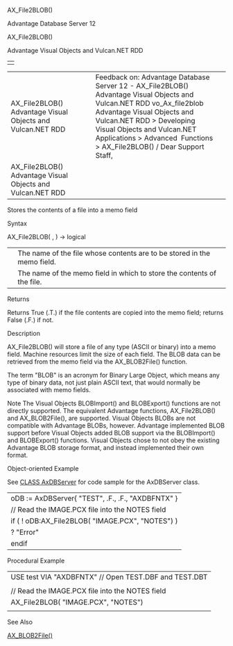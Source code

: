 AX\_File2BLOB()




Advantage Database Server 12  

AX\_File2BLOB()

Advantage Visual Objects and Vulcan.NET RDD

|  |
| --- |
|  |

|  |  |  |  |  |
| --- | --- | --- | --- | --- |
| AX\_File2BLOB()  Advantage Visual Objects and Vulcan.NET RDD |  |  | Feedback on: Advantage Database Server 12 - AX\_File2BLOB() Advantage Visual Objects and Vulcan.NET RDD vo\_Ax\_file2blob Advantage Visual Objects and Vulcan.NET RDD > Developing Visual Objects and Vulcan.NET Applications > Advanced  Functions > AX\_File2BLOB() / Dear Support Staff, |  |
| AX\_File2BLOB()  Advantage Visual Objects and Vulcan.NET RDD |  |  |  |  |

Stores the contents of a file into a memo field

Syntax

AX\_File2BLOB( <cFileName>, <cFldName> ) -> logical

|  |  |
| --- | --- |
| <cFileName> | The name of the file whose contents are to be stored in the memo field. |
| <cFldName> | The name of the memo field in which to store the contents of the file. |

Returns

Returns True (.T.) if the file contents are copied into the memo field; returns False (.F.) if not.

Description

AX\_File2BLOB() will store a file of any type (ASCII or binary) into a memo field. Machine resources limit the size of each field. The BLOB data can be retrieved from the memo field via the AX\_BLOB2File() function.

The term "BLOB" is an acronym for Binary Large Object, which means any type of binary data, not just plain ASCII text, that would normally be associated with memo fields.

Note The Visual Objects BLOBImport() and BLOBExport() functions are not directly supported. The equivalent Advantage functions, AX\_File2BLOB() and AX\_BLOB2File(), are supported. Visual Objects BLOBs are not compatible with Advantage BLOBs, however. Advantage implemented BLOB support before Visual Objects added BLOB support via the BLOBImport() and BLOBExport() functions. Visual Objects chose to not obey the existing Advantage BLOB storage format, and instead implemented their own format.

Object-oriented Example

See [CLASS AxDBServer](vo_class_axdbserver.htm) for code sample for the AxDBServer class.

|  |
| --- |
| oDB := AxDBServer{ "TEST", .F., .F., "AXDBFNTX" } |
| // Read the IMAGE.PCX file into the NOTES field |
| if ( ! oDB:AX\_File2BLOB( "IMAGE.PCX", "NOTES") ) |
| ? "Error" |
| endif |

Procedural Example

|  |
| --- |
| USE test VIA "AXDBFNTX" // Open TEST.DBF and TEST.DBT |
|  |
| // Read the IMAGE.PCX file into the NOTES field |
| AX\_File2BLOB( "IMAGE.PCX", "NOTES") |
|  |

See Also

[AX\_BLOB2File()](vo_ax_blob2file.htm)